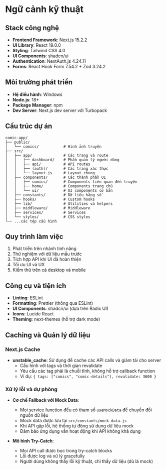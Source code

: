 # Ngữ cảnh kỹ thuật

## Stack công nghệ

- **Frontend Framework**: Next.js 15.2.2
- **UI Library**: React 19.0.0
- **Styling**: Tailwind CSS 4.0
- **UI Components**: shadcn/ui
- **Authentication**: NextAuth.js 4.24.11
- **Forms**: React Hook Form 7.54.2 + Zod 3.24.2

## Môi trường phát triển

- **Hệ điều hành**: Windows
- **Node.js**: 18+
- **Package Manager**: npm
- **Dev Server**: Next.js dev server với Turbopack

## Cấu trúc dự án

```
comic-app/
├── public/
│   └── comics/           # Hình ảnh truyện
├── src/
│   ├── app/              # Các trang và route
│   │   ├── dashboard/    # Phần quản lý người dùng
│   │   ├── api/          # API routes
│   │   ├── (auth)/       # Các trang xác thực
│   │   └── layout.js     # Layout chung
│   ├── components/       # Các thành phần UI
│   │   ├── comics/       # Components liên quan đến truyện
│   │   ├── home/         # Components trang chủ
│   │   └── ui/           # UI components cơ bản
│   ├── constants/        # Dữ liệu hằng số
│   ├── hooks/            # Custom hooks
│   ├── lib/              # Utilities và helpers
│   ├── middleware/       # Middleware
│   ├── services/         # Services
│   └── styles/           # CSS styles
└── ...các tệp cấu hình
```

## Quy trình làm việc

1. Phát triển trên nhánh tính năng
2. Thử nghiệm với dữ liệu mẫu trước
3. Tích hợp API khi UI đã hoàn thiện
4. Tối ưu UI và UX
5. Kiểm thử trên cả desktop và mobile

## Công cụ và tiện ích

- **Linting**: ESLint
- **Formatting**: Prettier (thông qua ESLint)
- **UI Components**: shadcn/ui (dựa trên Radix UI)
- **Icons**: Lucide React
- **Theming**: next-themes (hỗ trợ dark mode)

## Caching và Quản lý dữ liệu

### Next.js Cache

- **unstable_cache**: Sử dụng để cache các API calls và giảm tải cho server
  - Cấu hình với tags và thời gian revalidate
  - Yêu cầu các tag phải là chuỗi tĩnh, không hỗ trợ callback function
  - Ví dụ: `{ tags: ["comics", "comic-details"], revalidate: 3600 }`

### Xử lý lỗi và dự phòng

- **Cơ chế Fallback với Mock Data**:

  - Mọi service function đều có tham số `useMockData` để chuyển đổi nguồn dữ liệu
  - Mock data được lưu tại `src/constants/mock-data.js`
  - Khi API gặp lỗi, hệ thống tự động sử dụng dữ liệu mock
  - Đảm bảo ứng dụng vẫn hoạt động khi API không khả dụng

- **Mô hình Try-Catch**:
  - Mọi API call được bọc trong try-catch blocks
  - Lỗi được log và xử lý gracefully
  - Người dùng không thấy lỗi kỹ thuật, chỉ thấy dữ liệu (dù là mock)
